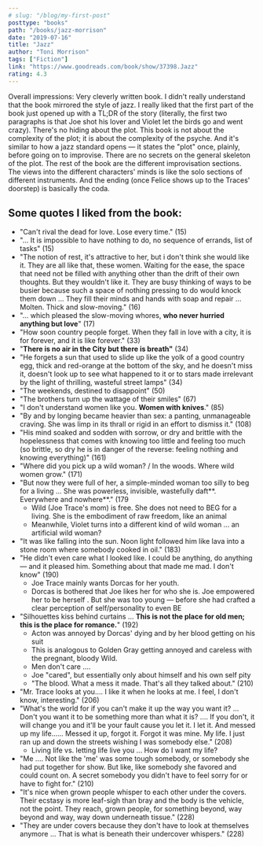 ```yaml
---
# slug: "/blog/my-first-post"
posttype: "books"
path: "/books/jazz-morrison"
date: "2019-07-16"
title: "Jazz"
author: "Toni Morrison"
tags: ["Fiction"]
link: "https://www.goodreads.com/book/show/37398.Jazz"
rating: 4.3
---
```

Overall impressions: Very cleverly written book. I didn't really understand that the book mirrored the style of jazz. I really liked that the first part of the book just opened up with a TL;DR of the story (literally, the first two paragraphs is that Joe shot his lover and Violet let the birds go and went crazy). There's no hiding about the plot. This book is not about the complexity of the plot; it is about the complexity of the psyche. And it's similar to how a jazz standard opens — it states the "plot" once, plainly, before going on to improvise. There are no secrets on the general skeleton of the plot. The rest of the book are the different improvisation sections. The views into the different characters' minds is like the solo sections of different instruments. And the ending (once Felice shows up to the Traces' doorstep) is basically the coda.

## Some quotes I liked from the book:

- "Can't rival the dead for love. Lose every time." (15)
- "... It is impossible to have nothing to do, no sequence of errands, list of tasks" (15)
- "The notion of rest, it's attractive to her, but i don't think she would like it. They are all like that, these women. Waiting for the ease, the space that need not be filled with anything other than the drift of their own thoughts. But they wouldn't like it. They are busy thinking of ways to be busier because such a space of nothing pressing to do would knock them down ... They fill their minds and hands with soap and repair ... Molten. Thick and slow-moving." (16)
- "... which pleased the slow-moving whores, **who never hurried anything but love**" (17)
- "How soon country people forget. When they fall in love with a city, it is for forever, and it is like forever." (33)
- "**There is no air in the City but there is breath"** (34)
- "He forgets a sun that used to slide up like the yolk of a good country egg, thick and red-orange at the bottom of the sky, and he doesn't miss it, doesn't look up to see what happened to it or to stars made irrelevant by the light of thrilling, wasteful street lamps" (34)
- "The weekends, destined to disappoint" (50)
- "The brothers turn up the wattage of their smiles" (67)
- "I don't understand women like you. **Women with knives**." (85)
- "By and by longing became heavier than sex: a panting, unmanageable craving. She was limp in its thrall or rigid in an effort to dismiss it." (108)
- "His mind soaked and sodden with sorrow, or dry and brittle with the hopelessness that comes with knowing too little and feeling too much (so brittle, so dry he is in danger of the reverse: feeling nothing and knowing everything)" (161)
- "Where did you pick up a wild woman? / In the woods. Where wild women grow." (171)
- "But now they were full of her, a simple-minded woman too silly to beg for a living ... She was powerless, invisible, wastefully daft**. Everywhere and nowhere**." (179
    - Wild (Joe Trace's mom) is free. She does not need to BEG for a living. She is the embodiment of raw freedom, like an animal
    - Meanwhile, Violet turns into a different kind of wild woman ... an artificial wild woman?
- "It was like falling into the sun. Noon light followed him like lava into a stone room where somebody cooked in oil." (183)
- "He didn't even care what I looked like. I could be anything, do anything — and it pleased him. Something about that made me mad. I don't know" (190)
    - Joe Trace mainly wants Dorcas for her youth.
    - Dorcas is bothered that Joe likes her for who she is. Joe empowered her to be herself . But she was too young — before she had crafted a clear perception of self/personality to even BE
- "Silhouettes kiss behind curtains ... **This is not the place for old men; this is the place for romance.**" (192)
    - Acton was annoyed by Dorcas' dying and by her blood getting on his suit
    - This is analogous to Golden Gray getting annoyed and careless with the pregnant, bloody Wild.
    - Men don't care ....
    - Joe "cared", but essentially only about himself and his own self pity
    - "The blood. What a mess it made. That's all they talked about." (210)
- "Mr. Trace looks at you.... I like it when he looks at me. I feel, I don't know, interesting." (206)
- "What's the world for if you can't make it up the way you want it? ... Don't you want it to be something more than what it is? .... If you don't, it will change you and it'll be your fault cause you let it. I let it. And messed up my life...... Messed it up, forgot it. Forgot it was mine. My life. I just ran up and down the streets wishing I was somebody else." (208)
    - Living life vs. letting life live you ... How do I want my life?
- "Me .... Not like the 'me' was some tough somebody, or somebody she had put together for show. But like, like somebody she favored and could count on. A secret somebody you didn't have to feel sorry for or have to fight for." (210)
- "It's nice when grown people whisper to each other under the covers. Their ecstasy is more leaf-sigh than bray and the body is the vehicle, not the point. They reach, grown people, for something beyond, way beyond and way, way down underneath tissue." (228)
- "They are under covers because they don't have to look at themselves anymore ... That is what is beneath their undercover whispers." (228)

 